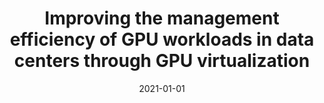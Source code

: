 ---
title: "Improving the management efficiency of GPU workloads in data centers through GPU virtualization"
excerpt: '\_eprint: https://onlinelibrary.wiley.com/doi/pdf/10.1002/cpe.5275'
date: 2021-01-01
venue: '<em>Concurrency and Computation: Practice and Experience</em>(33), pp. e5275'
paperurl: 'https://onlinelibrary.wiley.com/doi/abs/10.1002/cpe.5275'
citation: ' <strong>S. Iserte</strong>,  J. Prades,  C. Reaño, and  F. Silla, &quot;Improving the management efficiency of GPU workloads in data centers through GPU virtualization.&quot; <em>Concurrency and Computation: Practice and Experience</em>(33), pp. e5275, 01 2021. ISSN: 1532-0634.'
---